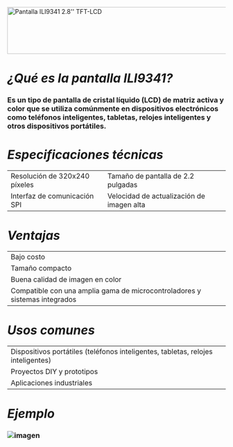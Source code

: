 <a href="https://cooltext.com"><img src="https://images.cooltext.com/5649923.png" width="1051" height="108" alt="Pantalla ILI9341 2.8'' TFT-LCD" /></a>
<br />

# *¿Qué es la pantalla ILI9341?*
### Es un tipo de pantalla de cristal líquido (LCD) de matriz activa y color que se utiliza comúnmente en dispositivos electrónicos como teléfonos inteligentes, tabletas, relojes inteligentes y otros dispositivos portátiles. 


# *Especificaciones técnicas*

<table class="tg">
<tbody>
  <tr>
    <td class="tg-0pky">Resolución de 320x240 píxeles</td>
    <td class="tg-0pky">Tamaño de pantalla de 2.2 pulgadas</td>

  </tr>
  <tr>
    <td class="tg-0pky">Interfaz de comunicación SPI</td>
    <td class="tg-0pky">Velocidad de actualización de imagen alta</td>

  </tr>
</tbody>
</table>

# *Ventajas*
<table class="tg">
<tbody>
  <tr>
    <td class="tg-0pky">Bajo costo</td>
  </tr>
    <tr>
    <td class="tg-0pky">Tamaño compacto</td>
  </tr>
  <tr>
    <td class="tg-0pky">Buena calidad de imagen en color</td>
  </tr>
  <tr>
    <td class="tg-0pky">Compatible con una amplia gama de microcontroladores y sistemas integrados</td>
  </tr>
  
</tbody>
</table>


# *Usos comunes*
<table class="tg">
<tbody>
  <tr>
    <td class="tg-0pky">Dispositivos portátiles (teléfonos inteligentes, tabletas, relojes inteligentes)</td>
  </tr>
    <tr>
    <td class="tg-0pky">Proyectos DIY y prototipos</td>
  </tr>
  <tr>
    <td class="tg-0pky">Aplicaciones industriales</td>
  </tr>
  
</tbody>
</table>

# *Ejemplo*
### ![imagen](https://user-images.githubusercontent.com/118245002/226797302-037d45d5-3517-4090-8f17-223b40e72385.png)




